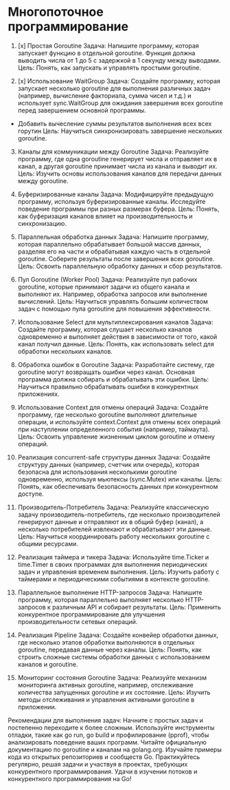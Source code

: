 # Многопоточное программирование

1. [x] Простая Goroutine
Задача: Напишите программу, которая запускает функцию в отдельной goroutine. Функция должна выводить числа от 1 до 5 с задержкой в 1 секунду между выводами.
Цель: Понять, как запускать и управлять простыми goroutine.


2. [x] Использование WaitGroup
Задача: Создайте программу, которая запускает несколько goroutine для выполнения различных задач (например, вычисление факториала, сумма чисел и т.д.) и использует sync.WaitGroup для ожидания завершения всех goroutine перед завершением основной программы.
* Добавить вычесление суммы результатов выполнения всех всех горутин
Цель: Научиться синхронизировать завершение нескольких goroutine.


3. Каналы для коммуникации между Goroutine
Задача: Реализуйте программу, где одна goroutine генерирует числа и отправляет их в канал, а другая goroutine принимает числа из канала и выводит их.
Цель: Изучить основы использования каналов для передачи данных между goroutine.


4. Буферизированные каналы
Задача: Модифицируйте предыдущую программу, используя буферизированные каналы. Исследуйте поведение программы при разных размерах буфера.
Цель: Понять, как буферизация каналов влияет на производительность и синхронизацию.


5. Параллельная обработка данных
Задача: Напишите программу, которая параллельно обрабатывает большой массив данных, разделяя его на части и обрабатывая каждую часть в отдельной goroutine. Соберите результаты после завершения всех goroutine.
Цель: Освоить параллельную обработку данных и сбор результатов.


6. Пул Goroutine (Worker Pool)
Задача: Реализуйте пул рабочих goroutine, которые принимают задачи из общего канала и выполняют их. Например, обработка запросов или выполнение вычислений.
Цель: Научиться управлять большим количеством задач с помощью пула goroutine для повышения эффективности.


7. Использование Select для мультиплексирования каналов
Задача: Создайте программу, которая слушает несколько каналов одновременно и выполняет действия в зависимости от того, какой канал получил данные.
Цель: Понять, как использовать select для обработки нескольких каналов.


8. Обработка ошибок в Goroutine
Задача: Разработайте систему, где goroutine могут возвращать ошибки через канал. Основная программа должна собирать и обрабатывать эти ошибки.
Цель: Научиться правильно обрабатывать ошибки в конкурентных приложениях.


9. Использование Context для отмены операций
Задача: Создайте программу, где несколько goroutine выполняют длительные операции, и используйте context.Context для отмены всех операций при наступлении определенного события (например, таймаута).
Цель: Освоить управление жизненным циклом goroutine и отмену операций.


10. Реализация concurrent-safe структуры данных
Задача: Создайте структуру данных (например, счетчик или очередь), которая безопасна для использования несколькими goroutine одновременно, используя мьютексы (sync.Mutex) или каналы.
Цель: Понять, как обеспечивать безопасность данных при конкурентном доступе.


11. Производитель-Потребитель
Задача: Реализуйте классическую задачу производитель-потребитель, где несколько производителей генерируют данные и отправляют их в общий буфер (канал), а несколько потребителей извлекают и обрабатывают эти данные.
Цель: Научиться координировать работу нескольких goroutine с общими ресурсами.


12. Реализация таймера и тикера
Задача: Используйте time.Ticker и time.Timer в своих программах для выполнения периодических задач и управления временем выполнения.
Цель: Изучить работу с таймерами и периодическими событиями в контексте goroutine.


13. Параллельное выполнение HTTP-запросов
Задача: Напишите программу, которая параллельно выполняет несколько HTTP-запросов к различным API и собирает результаты.
Цель: Применить конкурентное программирование для улучшения производительности сетевых операций.


14. Реализация Pipeline
Задача: Создайте конвейер обработки данных, где несколько этапов обработки выполняются в отдельных goroutine, передавая данные через каналы.
Цель: Понять, как строить сложные системы обработки данных с использованием каналов и goroutine.


15. Мониторинг состояния Goroutine
Задача: Реализуйте механизм мониторинга активных goroutine, например, отслеживание количества запущенных goroutine и их состояние.
Цель: Изучить методы отслеживания и управления активными goroutine в приложении.


Рекомендации для выполнения задач:
Начните с простых задач и постепенно переходите к более сложным.
Используйте инструменты отладки, такие как go run, go build и профилирование (pprof), чтобы анализировать поведение ваших программ.
Читайте официальную документацию по goroutine и каналам на golang.org.
Изучайте примеры кода из открытых репозиториев и сообществ Go.
Практикуйтесь регулярно, решая задачи и участвуя в проектах, требующих конкурентного программирования.
Удачи в изучении потоков и конкурентного программирования на Go!
